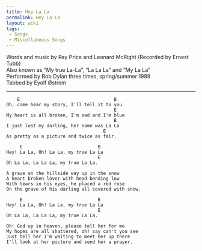 ```yaml
---
title: Hey La La
permalink: Hey La La
layout: wiki
tags:
 - Songs
 - Miscellaneous Songs
---
```


Words and music by Ray Price and Leonard McRight (Recorded by Ernest
Tubb)  
Also known as “My true La-La”, “La La La” and “My La La”  
Performed by Bob Dylan three times, spring/summer 1989  
Tabbed by Eyolf Østrem

* * * * *

        E                                   B
    Oh, come hear my story, I'll tell it to you
                                            E
    My heart is all broken, I'm sad and I'm blue
                                            B
    I just lost my darling, her name was La La
                                        E
    As pretty as a picture and twice as fair.

         E                            B
    Hey! La La, Oh! La La, my true La La
                                      E
    Oh La La, La La La, my true La La.

    A grave on the hillside way up in the snow
    A heart broken lover with head bending low
    With tears in his eyes, he placed a red rose
    On the grave of his darling all covered with snow.

         E                            B
    Hey! La La, Oh! La La, my true La La
                                      E
    Oh La La, La La La, my true La La.

    Oh! God up in heaven, please tell her for me
    My hopes are all shattered, oh! say can't you see
    Just tell her I'm waiting to meet her up there
    I'll look at her picture and send her a prayer.
